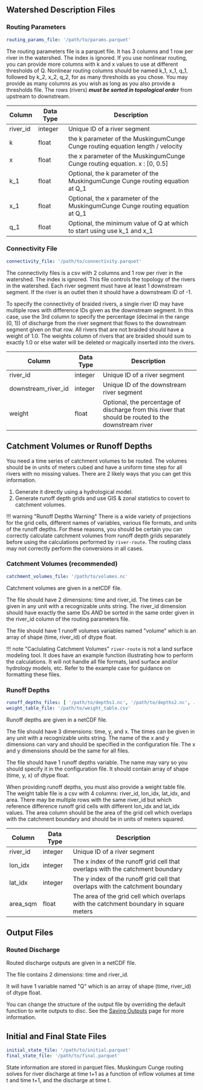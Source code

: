 ## Watershed Description Files

### Routing Parameters

```yaml
routing_params_file: '/path/to/params.parquet'
```

The routing parameters file is a parquet file. It has 3 columns and 1 row per river in the watershed. The index is
ignored. If you use nonlinear routing, you can provide more columns with k and x values to use at different thresholds
of Q. Nonlinear routing columns should be named k_1, x_1, q_1, followed by k_2, x_2, q_2, for as many thresholds as you
chose. You may provide as many columns as you wish as long as you also provide a thresholds file. The rows (rivers)
***must be sorted in topological order*** from upstream to downstream.

| Column   | Data Type | Description                                                                    |
|----------|-----------|--------------------------------------------------------------------------------|
| river_id | integer   | Unique ID of a river segment                                                   |
| k        | float     | the k parameter of the MuskingumCunge Cunge routing equation length / velocity |
| x        | float     | the x parameter of the MuskingumCunge Cunge routing equation. x : [0, 0.5]     |
| k_1      | float     | Optional, the k parameter of the MuskingumCunge Cunge routing equation at Q_1  |
| x_1      | float     | Optional, the x parameter of the MuskingumCunge Cunge routing equation at Q_1  |
| q_1      | float     | Optional, the minimum value of Q at which to start using use k_1 and x_1       |

### Connectivity File

```yaml
connectivity_file: '/path/to/connectivity.parquet'
```

The connectivity files is a csv with 2 columns and 1 row per river in the watershed. The index is ignored. This file
controls the topology of the rivers in the watershed. Each river segment must have at least 1 downstream segment. If the
river is an outlet then it should have a downstream ID of -1.

To specify the connectivity of braided rivers, a single river ID may have multiple rows with difference IDs given as the
downstream segment. In this case, use the 3rd column to specify the percentage (decimal in the range (0, 1)) of
discharge from the river segment that flows to the downstream segment given on that row. All rivers that are not braided
should have a weight of 1.0. The weights column of rivers that are braided should sum to exactly 1.0 or else water will
be deleted or magically inserted into the rivers.

| Column              | Data Type | Description                                                                                         |
|---------------------|-----------|-----------------------------------------------------------------------------------------------------|
| river_id            | integer   | Unique ID of a river segment                                                                        |
| downstream_river_id | integer   | Unique ID of the downstream river segment                                                           |
| weight              | float     | Optional, the percentage of discharge from this river that should be routed to the downstream river |

## Catchment Volumes or Runoff Depths

You need a time series of catchment volumes to be routed. The volumes should be in units of meters cubed and have a
uniform time step for all rivers with no missing values. There are 2 likely ways that you can get this information.

1. Generate it directly using a hydrological model.
2. Generate runoff depth grids and use GIS & zonal statistics to covert to catchment volumes.

!!! warning "Runoff Depths Warning"
    There is a wide variety of projections for the grid cells, different names of variables, various file formats, and 
    units of the runoff depths. For these reasons, you should be certain you can correctly calculate catchment volumes 
    from runoff depth grids separately before using the calculations performed by `river-route`. The routing class may 
    not correctly perform the conversions in all cases.

### Catchment Volumes (recommended)

```yaml
catchment_volumes_file: '/path/to/volumes.nc'
```

Catchment volumes are given in a netCDF file.

The file should have 2 dimensions: time and river_id. The times can be given in any unit with a recognizable units
string. The river_id dimension should have exactly the same IDs *AND* be sorted in the same order given in the river_id
column of the routing parameters file.

The file should have 1 runoff volumes variables named "volume" which is an array of shape (time, river_id) of dtype
float.

!!! note "Caclulating Catchment Volumes"
    `river-route` is not a land surface modeling tool. It does have an example function illustrating how to perform 
    the calculations. It will not handle all file formats, land surface and/or hydrology models, etc. Refer to the 
    example case for guidance on formatting these files.

### Runoff Depths

```yaml
runoff_depths_files: [ '/path/to/depths1.nc', '/path/to/depths2.nc', ... ]
weight_table_file: '/path/to/weight_table.csv'
```

Runoff depths are given in a netCDF file.

The file should have 3 dimensions: time, y, and x. The times can be given in any unit with a recognizable units string.
The name of the x and y dimensions can vary and should be specified in the configuration file. The x and y dimensions
should be the same for all files.

The file should have 1 runoff depths variable. The name may vary so you should specify it in the configuration file. It
should contain array of shape (time, y, x) of dtype float.

When providing runoff depths, you must also provide a weight table file. The weight table file is a csv with 4 columns:
river_id, lon_idx, lat_idx, and area. There may be multiple rows with the same river_id but which reference difference
runoff grid cells with different lon_idx and lat_idx values. The area column should be the area of the grid cell which
overlaps with the catchment boundary and should be in units of meters squared.

| Column   | Data Type | Description                                                                           |
|----------|-----------|---------------------------------------------------------------------------------------|
| river_id | integer   | Unique ID of a river segment                                                          |
| lon_idx  | integer   | The x index of the runoff grid cell that overlaps with the catchment boundary         |
| lat_idx  | integer   | The y index of the runoff grid cell that overlaps with the catchment boundary         |
| area_sqm | float     | The area of the grid cell which overlaps with the catchment boundary in square meters |


## Output Files

### Routed Discharge

Routed discharge outputs are given in a netCDF file.

The file contains 2 dimensions: time and river_id.

It will have 1 variable named "Q" which is an array of shape (time, river_id) of dtype float.

You can change the structure of the output file by overriding the default function to write outputs to disc. See the
[Saving Outputs](../tutorial/advanced-tutorial.md) page for more information.

## Initial and Final State Files

```yaml
initial_state_file: '/path/to/initial.parquet'
final_state_file: '/path/to/final.parquet'
```

State information are stored in parquet files. Muskingum Cunge routing solves for river discharge at time t+1 as a
function of inflow volumes at time t and time t+1, and the discharge at time t. 
